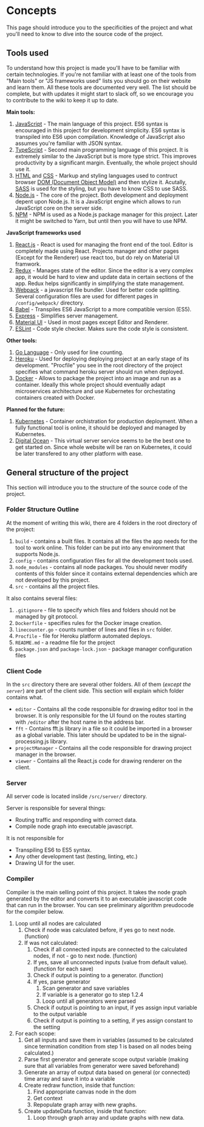 # Concepts

This page should introduce you to the specificities of the project and what you'll need to know to dive into the source code of the project.

## Tools used

To understand how this project is made you'll have to be familiar with certain technologies. If you're not familiar with at least one of the tools from "Main tools" or "JS frameworks used" lists you should go on their website and learn them. All these tools are documented very well. The list should be complete, but with updates it might start to slack off, so we encourage you to contribute to the wiki to keep it up to date.

**Main tools:**

1. [JavaScript](https://en.wikipedia.org/wiki/JavaScript) - The main language of this project. ES6 syntax is encouraged in this project for development simplicity. ES6 syntax is transpiled into ES6 upon compilation. Knowledge of JavaScript also assumes you're familiar with JSON syntax.
2. [TypeScript](https://www.typescriptlang.org/) - Second main programming language of this project. It is extremely similar to the JavaScript but is more type strict. This improves productivity by a significant margin. Eventually, the whole project should use it.
3. [HTML](https://www.w3schools.com/html/) and [CSS](https://www.w3schools.com/css/) - Markup and styling languages used to contruct browser [DOM (Document Object Model)](https://en.wikipedia.org/wiki/Document_Object_Model) and then stylize it. Acutally, [SASS](https://sass-lang.com/) is used for the styling, but you have to know CSS to use SASS.
4. [Node.js](https://nodejs.org/en/) - The core of the project. Both development and deployment depent upon Node.js. It is a JavaScript engine which allows to run JavaScript core on the server side.
5. [NPM](https://www.npmjs.com/) - NPM is used as a Node.js package manager for this project. Later it might be switched to Yarn, but until then you will have to use NPM.

**JavaScript frameworks used**

1. [React.js](https://reactjs.org/) - React is used for managing the front end of the tool. Editor is completely made using React. Projects manager and other pages (Except for the Renderer) use react too, but do rely on Material UI framwork.
2. [Redux](https://redux.js.org/) - Manages state of the editor. Since the editor is a very complex app, it would be hard to view and update data in certain sections of the app. Redux helps significantly in simplifying the state management.
3. [Webpack](https://webpack.js.org/) - a javascript file bundler. Used for better code splitting. Several configuration files are used for different pages in `/config/webpack/` directory.
4. [Babel](https://babeljs.io/) - Transpiles ES6 JavaScript to a more compatible version (ES5).
5. [Express](https://expressjs.com/) - Simplifies server management.
6. [Material UI](https://material-ui.com/) - Used in most pages except Editor and Renderer.
7. [ESLint](https://eslint.org/) - Code style checker. Makes sure the code style is consistent.

**Other tools:**

1. [Go Language](https://golang.org/) - Only used for line counting.
2. [Heroku](https://www.heroku.com/) - Used for deploying deploying project at an early stage of its development. "Procfile" you see in the root directory of the project specifies what command heroku server should run when deployed.
3. [Docker](https://www.docker.com/) - Allows to package the project into an image and run as a container. Ideally this whole project should eventually adapt microservices architecture and use Kubernetes for orchestating containers created with Docker.

**Planned for the future:**

1. [Kubernetes](https://kubernetes.io/) - Container orchistration for production deployment. When a fully functional tool is online, it should be deployed and managed by Kubernetes.
2. [Digital Ocean](https://www.digitalocean.com/) - This virtual server service seems to be the best one to get started on. Since whole website will be ran on Kubernetes, it could be later transfered to any other platform with ease.

## General structure of the project

This section will introduce you to the structure of the source code of the project.

### Folder Structure Outline

At the moment of writing this wiki, there are 4 folders in the root directory of the project:

1. `build` - contains a built files. It contains all the files the app needs for the tool to work online. This folder can be put into any environment that supports Node.js.
2. `config` - contains configuration files for all the development tools used.
3. `node_modules` - contains all node packages. You should never modify contents of this folder since it contains external dependencies which are not developed by this project.
4. `src` - contains all the project files.

It also contains several files:

1. `.gitignore` - file to specify which files and folders should not be managed by git protocol.
2. `Dockerfile` - specifies rules for the Docker image creation.
3. `linecounter.go` - counts number of lines and files in `src` folder.
4. `Procfile` - file for Heroku platform automated deploys.
5. `README.md` - a readme file for the project
6. `package.json` and `package-lock.json` - package manager configuration files

### Client Code

In the `src` directory there are several other folders. All of them (*except the `server`*) are part of the client side. This section will explain which folder contains what.

* `editor` - Contains all the code responsible for drawing editor tool in the browser. It is only responsible for the UI found on the routes starting with `/editor` after the host name in the address bar.
* `fft` - Contains fft.js library in a file so it could be imported in a browser as a global variable. This later should be updated to be in the signal-processing.js library.
* `projectManager` - Contains all the code responsible for drawing project manager in the browser.
* `viewer` - Contains all the React.js code for drawing renderer on the client.

### Server

All server code is located inslide `/src/server/` directory.

Server is responsible for several things:

* Routing traffic and responding with correct data.
* Compile node graph into executable javascript.

It is not responsible for

* Transpiling ES6 to ES5 syntax.
* Any other development tast (testing, linting, etc.)
* Drawing UI for the user.

### Compiler

Compiler is the main selling point of this project. It takes the node graph generated by the editor and converts it to an executable javascript code that can run in the browser. You can see preliminary algorithm preudocode for the compiler below.

1. Loop until all nodes are calculated
    1. Check if node was calculated before, if yes go to next node. (function)
    2. If was not calculated:
       1. Check if all connected inputs are connected to the calculated nodes, if not - go to next node. (function)
       2. If yes, save all unconnected inputs (value from default value). (function for each save)
       3. Check if output is pointing to a generator. (function)
       4. If yes, parse generator
          1. Scan generator and save variables
          2. If variable is a generator go to step 1.2.4
          3. Loop until all generators were parsed
       5. Check if output is pointing to an input, if yes assign input variable to the output variable
       6. Check if output is pointing to a setting, if yes assign constant to the setting
2. For each scope:
    1. Get all inputs and save them in variables (assumed to be calculated since termination condition from step 1 is based on all nodes being calculated.)
    2. Parse first generator and generate scope output variable (making sure that all variables from generator were saved beforehand)
    3. Generate an array of output data based on general (or connected) time array and save it into a variable
    4. Create redraw function, inside that function:
        1. Find appropriate canvas node in the dom
        2. Get context
        3. Repopulate graph array with new graphs.
    5. Create updateData function, inside that function:
        1. Loop through graph array and update graphs with new data.